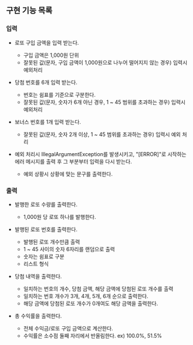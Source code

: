 ## 구현 기능 목록
### 입력
* 로또 구입 금액을 입력 받는다.
    * 구입 금액은 1,000원 단위
    * 잘못된 값(문자, 구입 금액이 1,000원으로 나누어 떨어지지 않는 경우) 입력시 예외처리
    
* 당첨 번호를 6개 입력 받는다.
  * 번호는 쉼표를 기준으로 구분한다.
  * 잘못된 값(문자, 숫자가 6개 아닌 경우, 1 ~ 45 범위를 초과하는 경우) 입력시 예외처리

* 보너스 번호를 1개 입력 받는다.
  * 잘못된 값(문자, 숫자 2개 이상, 1 ~ 45 범위를 초과하는 경우) 입력시 예외 처리

* 예외 처리시 IllegalArgumentException를 발생시키고, "[ERROR]"로 시작하는 에러 메시지를 출력 후 그 부분부터 입력을 다시 받는다.
  * 예외 상황시 상황에 맞는 문구를 출력한다.


### 출력
* 발행한 로또 수량를 출력한다.
  * 1,000원 당 로또 하나를 발행한다.

* 발행된 로또 번호를 출력한다.
  * 발행된 로또 개수만큼 출력
  * 1 ~ 45 사이의 숫자 6자리를 랜덤으로 출력
  * 숫자는 쉼표로 구분
  * 리스트 형식

* 당첨 내역을 출력한다.
  * 일치하는 번호의 개수, 당첨 금액, 해당 금액에 당첨된 로또 개수를 출력
  * 일치하는 번호 개수가 3개, 4개, 5개, 6개 순으로 출력한다.
  * 해당 금액에 당첨된 로또 개수가 0개여도 해당 금액을 출력한다.
 
* 총 수익률을 출력한다.
  * 전체 수익금/로또 구입 금액으로 계산한다.
  * 수익률은 소수점 둘째 자리에서 반올림한다. ex) 100.0%, 51.5%
